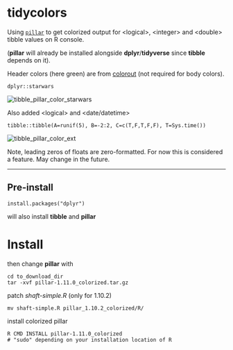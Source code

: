 # tidycolors
Using [`pillar`](https://pillar.r-lib.org) to get colorized output for \<logical>, \<integer> and \<double> tibble values on R console.

(**pillar** will already be installed alongside **dplyr**/**tidyverse** since **tibble** depends on it).

Header colors (here green) are from [colorout](https://github.com/jalvesaq/colorout) (not required for body colors).

`dplyr::starwars`

![tibble_pillar_color_starwars](https://github.com/user-attachments/assets/311b03f0-76f4-4f05-9516-ef5433b8cefc)

Also added \<logical> and \<date/datetime>

`tibble::tibble(A=runif(5), B=-2:2, C=c(T,F,T,F,F), T=Sys.time())`

![tibble_pillar_color_ext](https://github.com/user-attachments/assets/c7b767ab-664f-4a6e-8fce-674ea7b4d48a)


Note, leading zeros of floats are zero-formatted. For now this is considered a feature. May change in the future.

<hr>

## Pre-install
```
install.packages("dplyr")
```
will also install **tibble** and **pillar**

# Install
then change **pillar** with

```
cd to_download_dir
tar -xvf pillar-1.11.0_colorized.tar.gz
```
patch *shaft-simple.R* (only for 1.10.2)
```
mv shaft-simple.R pillar_1.10.2_colorized/R/
```
install colorized pillar
```
R CMD INSTALL pillar-1.11.0_colorized
# "sudo" depending on your installation location of R
```
